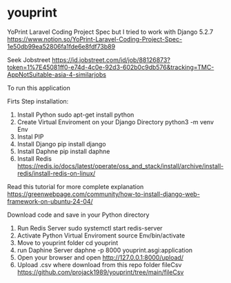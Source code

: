 # youprint
YoPrint Laravel Coding Project Spec but I tried to work with Django 5.2.7
https://www.notion.so/YoPrint-Laravel-Coding-Project-Spec-1e50db99ea52806fa1fde6e8fdf73b89

Seek Jobstreet
https://id.jobstreet.com/id/job/88126873?token=1%7E45081ff0-e74d-4c0e-92d3-602b0c9db576&tracking=TMC-AppNotSuitable-asia-4-similarjobs

To run this application

Firts Step installation:

1. Install Python
   sudo apt-get install python
2. Create Virtual Enviroment on your Django Directory
   python3 -m venv Env
4. Instal PIP
5. Install Django
  pip install django
6. Install Daphne
  pip install daphne
7. Install Redis
   https://redis.io/docs/latest/operate/oss_and_stack/install/archive/install-redis/install-redis-on-linux/

Read this tutorial for more complete explanation
https://greenwebpage.com/community/how-to-install-django-web-framework-on-ubuntu-24-04/

Download code and save in your Python directory
1. Run Redis Server
   sudo systemctl start redis-server
2. Activate Python Virtual Enviroment
   source Env/bin/activate
3. Move to youprint folder
   cd youprint
4. run Daphine Server
   daphne -p 8000 youprint.asgi:application
5. Open your browser and open http://127.0.0.1:8000/upload/
6. Upload .csv where download from this repo folder fileCsv
   https://github.com/projack1989/youprint/tree/main/fileCsv
